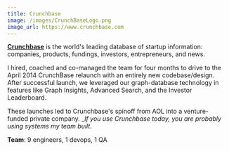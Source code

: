```yaml
---
title: Crunchbase
image: /images/CrunchBaseLogo.png
image_url: https://www.crunchbase.com
---
```


**[Crunchbase](https://www.crunchbase.com/)** is the world's leading database
of startup information: companies, products, fundings, investors,
entrepreneurs, and news.

I hired, coached and co-managed the team for four months to drive to
the April 2014 CrunchBase relaunch with an entirely new
codebase/design.  After successful launch, we leveraged our
graph-database technology in features like Graph Insights, Advanced
Search, and the Investor Leaderboard.

These launches led to Crunchbase's spinoff from AOL into a
venture-funded private company. __If you use Crunchbase today, you are probably using systems my team built._

**Team**: 9 engineers, 1 devops, 1 QA
